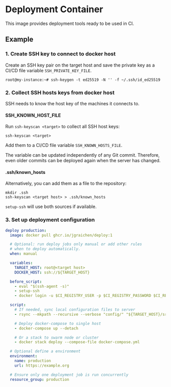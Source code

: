 # Deployment Container

This image provides deployment tools ready to be used in CI.

## Example

### 1. Create SSH key to connect to docker host

Create an SSH key pair on the target host and save the private key as a CI/CD file variable `SSH_PRIVATE_KEY_FILE`.

```console
root@my-instance:~# ssh-keygen -t ed25519 -N '' -f ~/.ssh/id_ed25519
```

### 2. Collect SSH hosts keys from docker host

SSH needs to know the host key of the machines it connects to.

#### SSH_KNOWN_HOST_FILE

Run `ssh-keyscan <target>` to collect all SSH host keys:

```console
ssh-keyscan <target>
```

Add them to a CI/CD file variable `SSH_KNOWN_HOSTS_FILE`.

The variable can be updated independently of any Git commit. Therefore, even older commits can be deployed again when the server has changed.

#### .ssh/known_hosts

Alternatively, you can add them as a file to the repository:

```console
mkdir .ssh
ssh-keyscan <target host> > .ssh/known_hosts
```

`setup-ssh` will use both sources if available.

### 3. Set up deployment configuration

```yaml
deploy production:
  image: docker pull ghcr.io/jgraichen/deploy:1

  # Optional: run deploy jobs only manual or add other rules
  # when to deploy automatically.
  when: manual

  variables:
    TARGET_HOST: root@<target host>
    DOCKER_HOST: ssh://${TARGET_HOST}

  before_script:
    - eval "$(ssh-agent -s)"
    - setup-ssh
    - docker login -u $CI_REGISTRY_USER -p $CI_REGISTRY_PASSWORD $CI_REGISTRY

  script:
    # If needed, sync local configuration files to server
    - rsync --mkpath --recursive --verbose "config/" "${TARGET_HOST}/srv/compose/config/"

    # Deploy docker-compose to single host
    - docker-compose up --detach

    # Or a stack to swarm node or cluster
    - docker stack deploy --compose-file docker-compose.yml

  # Optional define a environment
  environment:
    name: production
    url: https://example.org

  # Ensure only one deployment job is run concurrently
  resource_group: production
```
